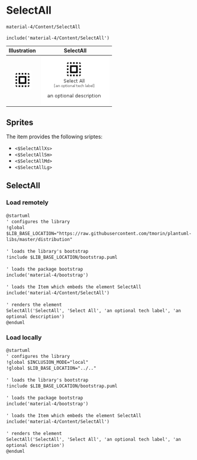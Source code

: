 # SelectAll


```text
material-4/Content/SelectAll
```

```text
include('material-4/Content/SelectAll')
```



| Illustration | SelectAll |
| :---: | :---: |
| ![illustration for Illustration](../../material-4/Content/SelectAll.png) | ![illustration for SelectAll](../../material-4/Content/SelectAll.Local.png) |



## Sprites
The item provides the following sriptes:

- `<$SelectAllXs>`
- `<$SelectAllSm>`
- `<$SelectAllMd>`
- `<$SelectAllLg>`





## SelectAll

### Load remotely
```plantuml
@startuml
' configures the library
!global $LIB_BASE_LOCATION="https://raw.githubusercontent.com/tmorin/plantuml-libs/master/distribution"

' loads the library's bootstrap
!include $LIB_BASE_LOCATION/bootstrap.puml

' loads the package bootstrap
include('material-4/bootstrap')

' loads the Item which embeds the element SelectAll
include('material-4/Content/SelectAll')

' renders the element
SelectAll('SelectAll', 'Select All', 'an optional tech label', 'an optional description')
@enduml
```

### Load locally
```plantuml
@startuml
' configures the library
!global $INCLUSION_MODE="local"
!global $LIB_BASE_LOCATION="../.."

' loads the library's bootstrap
!include $LIB_BASE_LOCATION/bootstrap.puml

' loads the package bootstrap
include('material-4/bootstrap')

' loads the Item which embeds the element SelectAll
include('material-4/Content/SelectAll')

' renders the element
SelectAll('SelectAll', 'Select All', 'an optional tech label', 'an optional description')
@enduml
```

